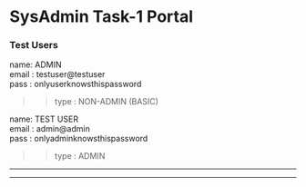 <!--* NOTE! -->
<!--* Use Ctrl+K V to preview the markdown file in VS code-->
<!--* How to write an effective markdown: https://medium.com/echohub/write-simple-and-effective-markdown-tips-8e01fdddd70 -->

# SysAdmin Task-1 Portal

### Test Users
name: ADMIN  
email : testuser@testuser  
pass : onlyuserknowsthispassword  
>>type : NON-ADMIN (BASIC)  

name: TEST USER  
email : admin@admin  
pass : onlyadminknowsthispassword  
>>type : ADMIN  
***

***